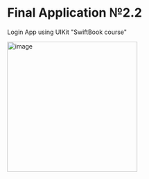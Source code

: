 # Final Application №2.2
Login App using UIKit "SwiftBook course"

<img src="https://user-images.githubusercontent.com/93527566/183399268-8c3bd7b2-3afe-4ae5-9e2b-ea0a1a09a830.gif" alt="image" style="width:300px;"/>

